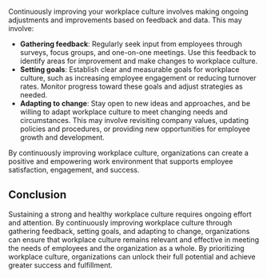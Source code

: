 
Continuously improving your workplace culture involves making ongoing adjustments and improvements based on feedback and data. This may involve:

- **Gathering feedback**: Regularly seek input from employees through surveys, focus groups, and one-on-one meetings. Use this feedback to identify areas for improvement and make changes to workplace culture.
- **Setting goals**: Establish clear and measurable goals for workplace culture, such as increasing employee engagement or reducing turnover rates. Monitor progress toward these goals and adjust strategies as needed.
- **Adapting to change**: Stay open to new ideas and approaches, and be willing to adapt workplace culture to meet changing needs and circumstances. This may involve revisiting company values, updating policies and procedures, or providing new opportunities for employee growth and development.

By continuously improving workplace culture, organizations can create a positive and empowering work environment that supports employee satisfaction, engagement, and success.

Conclusion
----------

Sustaining a strong and healthy workplace culture requires ongoing effort and attention. By continuously improving workplace culture through gathering feedback, setting goals, and adapting to change, organizations can ensure that workplace culture remains relevant and effective in meeting the needs of employees and the organization as a whole. By prioritizing workplace culture, organizations can unlock their full potential and achieve greater success and fulfillment.
